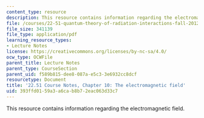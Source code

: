 ```yaml
---
content_type: resource
description: This resource contains information regarding the electromagnetic field.
file: /courses/22-51-quantum-theory-of-radiation-interactions-fall-2012/393ffd0159a3a6cab8b72eac063d33c7_MIT22_51F12_Ch10.pdf
file_size: 341139
file_type: application/pdf
learning_resource_types:
- Lecture Notes
license: https://creativecommons.org/licenses/by-nc-sa/4.0/
ocw_type: OCWFile
parent_title: Lecture Notes
parent_type: CourseSection
parent_uid: f589b815-dee8-087a-e5c3-3e6932cc8dcf
resourcetype: Document
title: '22.51 Course Notes, Chapter 10: The electromagnetic field'
uid: 393ffd01-59a3-a6ca-b8b7-2eac063d33c7
---
```

This resource contains information regarding the electromagnetic field.